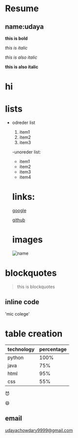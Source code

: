 # Resume

## name:udaya

**this is bold**

*this is italic*

_this is also italic_

__this is also italic__

<h1>hi</h1>

# lists

- odreder list
    1. item1
    2. item2
    5. item3

  -unoreder list:
   * item1
    * item2
     * item3
     * item4
  # links:
  [google](http://www.google.com)
  
  [github](http://githubcom)
  
  # images
  
  ![name](https://user-images.githubusercontent.com/84303881/118591114-48083280-b7c1-11eb-8530-12fcf3ebf701.png)



# blockquotes
> this is blockquotes

## inline code

'mic colege'

# table creation
technology | percentage
---------- | ----------
 python    | 100%
 java      |  75%
 html      |  95%
 css       |  55%
 
😈

:smile:

## email

udayachowdary9999@gmail.com
